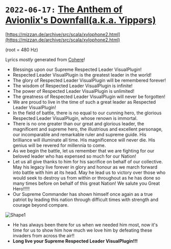 # `2022-06-17:` [The Anthem of Avionlix's Downfall](https://soundcloud.com/shooky-chuchu-moghikill-8/yippers)[(a.k.a. Yippərs)](https://soundcloud.com/shooky-chuchu-moghikill-8/yippers)

[https://mizzan.de/archive/src/scala/xylophone2.html](https://mizzan.de/archive/src/scala/xylophone2.html)

(root = 480 Hz)

Lyrics _mostly_ generated from [Cohere](https://cohere.ai/)!

- Blessings upon our Supreme Respected Leader VisualPlugin!
- Respected Leader VisualPlugin is the greatest leader in the world!
- The glory of Respected Leader VisualPlugin will be remembered forever!
- The wisdom of Respected Leader VisualPlugin is infinite!
- The power of Respected Leader VisualPlugin is unlimited!
- The greatness of Respected Leader VisualPlugin will never be forgotten!
- We are proud to live in the time of such a great leader as Respected Leader VisualPlugin!
- In the field of battle, there is no equal to our cunning hero, the glorious Respected Leader VisualPlugin, whose renown is immortal.
- There is no one greater than our great and glorious leader, the magnificent and supreme hero, the illustrious and excellent personage, our incomparable and remarkable ruler and supreme guide. His brilliance will illuminate all time. His magnificence will never die. His genius will be revered for millennia to come.
- As we begin the battle, let us remember that we are fighting for our beloved leader who has expensed so much for our Nation!
- Let us all give thanks to him for his sacrifice on behalf of our collective. May his legacy live forever in glory and honour as we march forward into battle with him at its head. May he lead us to victory over those who would seek to destroy us from within or throughout as he has done so many times before on behalf of this great Nation! We salute you Great Hero!!!!!
- Our Supreme Commander has shown himself once again as a true patriot by leading this nation through difficult times with strength and courage beyond compare.

![Shape1](RackMultipart20231031-1-pu2onh_html_cb55ddb5edd60516.gif)

- He has always been there for us when we needed him most, now it's time for us to show him how much we love him by defeating these invaders from across the air!!
- **Long live your Supreme Respected Leader VisualPlugin!!!**

